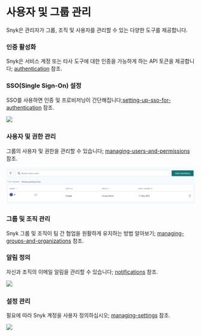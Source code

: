 # 사용자 및 그룹 관리

Snyk은 관리자가 그룹, 조직 및 사용자를 관리할 수 있는 다양한 도구를 제공합니다.

### 인증 활성화

Snyk은 서비스 계정 또는 타사 도구에 대한 인증을 가능하게 하는 API 토큰을 제공합니다; [authentication](authentication/ "mention")  참조.

### &#x20;SSO(Single Sign-On) 설정

SSO를 사용하면 인증 및 프로비저닝이 간단해집니다;[setting-up-sso-for-authentication](setting-up-sso-for-authentication/ "mention") 참조.

![](<../../.gitbook/assets/spaces\_-MdwVZ6HOZriajCf5nXH\_uploads\_git-blob-87241f88819a6607b87e839b859dbda2e32b972e\_image (65) (1) (1).png>)

### 사용자 및 권한 관리

그룹의 사용자 및 권한을 관리할 수 있습니다; [managing-users-and-permissions](managing-users-and-permissions/ "mention") 참조.

![](<../../.gitbook/assets/image (12).png>)

### 그룹 및 조직 관리

Snyk 그룹 및 조직이 팀 간 협업을 원활하게 유지하는 방법 알아보기; [managing-groups-and-organizations](managing-groups-and-organizations/ "mention") 참조.

### 알림 정의

자신과 조직의 이메일 알림을 관리할 수 있습니다; [notifications](notifications/ "mention") 참조.

![](<../../.gitbook/assets/spaces\_-MdwVZ6HOZriajCf5nXH\_uploads\_git-blob-89871e469335ab3ae97b8d49d3b911c5fafc0253\_image (350).png>)

### 설정 관리

필요에 따라 Snyk 계정을 사용자 정의하십시오; [managing-settings](managing-settings/ "mention") 참조.

![](<../../.gitbook/assets/spaces\_-MdwVZ6HOZriajCf5nXH\_uploads\_git-blob-9b14f479d1e68f335be561b547b259397a2dae93\_image (49).png>)
